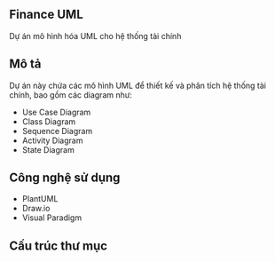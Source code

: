 ## Finance UML

Dự án mô hình hóa UML cho hệ thống tài chính

## Mô tả
Dự án này chứa các mô hình UML để thiết kế và phân tích hệ thống tài chính, bao gồm các diagram như:
- Use Case Diagram
- Class Diagram  
- Sequence Diagram
- Activity Diagram
- State Diagram

## Công nghệ sử dụng
- PlantUML
- Draw.io
- Visual Paradigm

## Cấu trúc thư mục
